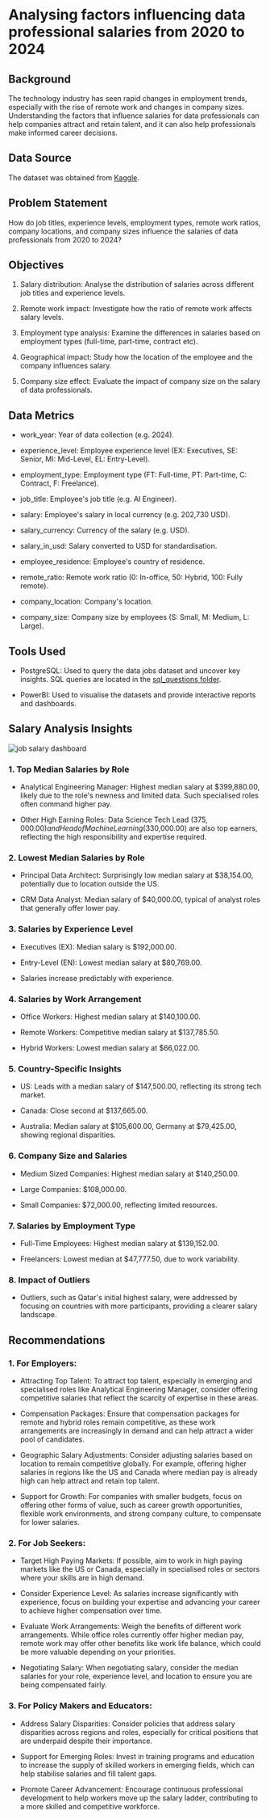 # Analysing factors influencing data professional salaries from 2020 to 2024

## Background

The technology industry has seen rapid changes in employment trends, especially with the rise of remote work and changes in company sizes. Understanding the factors that influence salaries for data professionals can help companies attract and retain talent, and it can also help professionals make informed career decisions.

## Data Source

The dataset was obtained from [Kaggle](https://www.kaggle.com/datasets/chopper53/data-engineer-salary-in-2024/data).

## Problem Statement

How do job titles, experience levels, employment types, remote work ratios, company locations, and company sizes influence the salaries of data professionals from 2020 to 2024?

## Objectives

1. Salary distribution: Analyse the distribution of salaries across different job titles and experience levels.

2. Remote work impact: Investigate how the ratio of remote work affects salary levels.

3. Employment type analysis: Examine the differences in salaries based on employment types (full-time, part-time, contract etc).

4. Geographical impact: Study how the location of the employee and the company influences salary.

5. Company size effect: Evaluate the impact of company size on the salary of data professionals.

## Data Metrics

- work_year: Year of data collection (e.g. 2024).

- experience_level: Employee experience level (EX: Executives, SE: Senior, MI: Mid-Level, EL: Entry-Level).

- employment_type: Employment type (FT: Full-time, PT: Part-time, C: Contract, F: Freelance).

- job_title: Employee's job title (e.g. AI Engineer).

- salary: Employee's salary in local currency (e.g. 202,730 USD).

- salary_currency: Currency of the salary (e.g. USD).

- salary_in_usd: Salary converted to USD for standardisation.

- employee_residence: Employee's country of residence.

- remote_ratio: Remote work ratio (0: In-office, 50: Hybrid, 100: Fully remote).

- company_location: Company's location.

- company_size: Company size by employees (S: Small, M: Medium, L: Large).

## Tools Used

- PostgreSQL: Used to query the data jobs dataset and uncover key insights. SQL queries are located in the [sql_questions folder](/sql_questions/).

- PowerBI: Used to visualise the datasets and provide interactive reports and dashboards.

## Salary Analysis Insights

![job salary dashboard](assets/data_jobs_salary.png)

### 1. Top Median Salaries by Role

- Analytical Engineering Manager: Highest median salary at $399,880.00, likely due to the role's newness and limited data. Such specialised roles often command higher pay.

- Other High Earning Roles: Data Science Tech Lead ($375,000.00) and Head of Machine Learning ($330,000.00) are also top earners, reflecting the high responsibility and expertise required.

### 2. Lowest Median Salaries by Role

- Principal Data Architect: Surprisingly low median salary at $38,154.00, potentially due to location outside the US.

- CRM Data Analyst: Median salary of $40,000.00, typical of analyst roles that generally offer lower pay.

### 3. Salaries by Experience Level

- Executives (EX): Median salary is $192,000.00.

- Entry-Level (EN): Lowest median salary at $80,769.00.

- Salaries increase predictably with experience.

### 4. Salaries by Work Arrangement

- Office Workers: Highest median salary at $140,100.00.

- Remote Workers: Competitive median salary at $137,785.50.

- Hybrid Workers: Lowest median salary at $66,022.00.

### 5. Country-Specific Insights

- US: Leads with a median salary of $147,500.00, reflecting its strong tech market.

- Canada: Close second at $137,665.00.

- Australia: Median salary at $105,600.00, Germany at $79,425.00, showing regional disparities.

### 6. Company Size and Salaries

- Medium Sized Companies: Highest median salary at $140,250.00.

- Large Companies: $108,000.00.

- Small Companies: $72,000.00, reflecting limited resources.

### 7. Salaries by Employment Type

- Full-Time Employees: Highest median salary at $139,152.00.

- Freelancers: Lowest median at $47,777.50, due to work variability.

### 8. Impact of Outliers

- Outliers, such as Qatar's initial highest salary, were addressed by focusing on countries with more participants, providing a clearer salary landscape.

## Recommendations

### 1. For Employers:

- Attracting Top Talent: To attract top talent, especially in emerging and specialised roles like Analytical Engineering Manager, consider offering competitive salaries that reflect the scarcity of expertise in these areas.

- Compensation Packages: Ensure that compensation packages for remote and hybrid roles remain competitive, as these work arrangements are increasingly in demand and can help attract a wider pool of candidates.

- Geographic Salary Adjustments: Consider adjusting salaries based on location to remain competitive globally. For example, offering higher salaries in regions like the US and Canada where median pay is already high can help attract and retain top talent.

- Support for Growth: For companies with smaller budgets, focus on offering other forms of value, such as career growth opportunities, flexible work environments, and strong company culture, to compensate for lower salaries.

### 2. For Job Seekers:

- Target High Paying Markets: If possible, aim to work in high paying markets like the US or Canada, especially in specialised roles or sectors where your skills are in high demand.

- Consider Experience Level: As salaries increase significantly with experience, focus on building your expertise and advancing your career to achieve higher compensation over time.

- Evaluate Work Arrangements: Weigh the benefits of different work arrangements. While office roles currently offer higher median pay, remote work may offer other benefits like work life balance, which could be more valuable depending on your priorities.

- Negotiating Salary: When negotiating salary, consider the median salaries for your role, experience level, and location to ensure you are being compensated fairly.

### 3. For Policy Makers and Educators:

- Address Salary Disparities: Consider policies that address salary disparities across regions and roles, especially for critical positions that are underpaid despite their importance.

- Support for Emerging Roles: Invest in training programs and education to increase the supply of skilled workers in emerging fields, which can help stabilise salaries and fill talent gaps.

- Promote Career Advancement: Encourage continuous professional development to help workers move up the salary ladder, contributing to a more skilled and competitive workforce.
